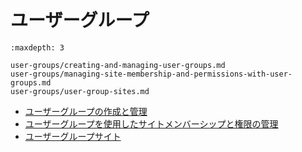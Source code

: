 # ユーザーグループ

```{toctree}
:maxdepth: 3

user-groups/creating-and-managing-user-groups.md
user-groups/managing-site-membership-and-permissions-with-user-groups.md
user-groups/user-group-sites.md
```

- [ユーザーグループの作成と管理](./user-groups/creating-and-managing-user-groups.md)
- [ユーザーグループを使用したサイトメンバーシップと権限の管理](./user-groups/managing-site-membership-and-permissions-with-user-groups.md)
- [ユーザーグループサイト](./user-groups/user-group-sites.md)